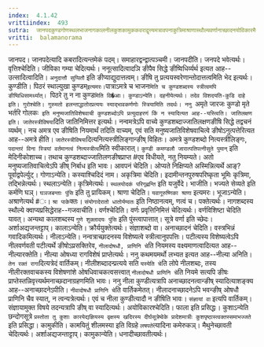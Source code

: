 ```yaml
---
index:  4.1.42
vrittiindex:  493
sutra:  जानपदकुण्डगोणस्थलभाजनागकालनीलकुशकामुककवराद्वृत्त्यमत्रावपनाकुत्रिमाश्राणास्थौल्यवर्णानाच्छादनयोविकारमैथुनेच्छाकेशवेशेषु
vritti:  balamanorama 
---
```


जानपद। जानपदेत्यादि कबरादित्यन्तमेकं पदम्। समाहारद्वन्द्वात्पञ्चमी। जानपदीति। जनपदे भवेत्यर्थः। वृत्तिश्चेदिति। जीविका गम्या चेदित्यर्थः। ननूत्सादित्वादञि ङीपैव सिद्धे ङीष्विधिर्व्यर्थ इत्यत आह--उत्सादित्वादिति। `अनुदात्तौ सुप्पितौ` इति ङीप्याद्युदात्तत्वम्। ङीषि तु प्रत्ययस्वरेणान्तोदात्तत्वमिति भेद इत्यर्थः। कुण्डीति। पिठरं स्थाल्युखा कुण्डम्` इत्यमरः। `पात्राऽमत्रे च भाजन`मिति च कुण्डशब्दस्य स्त्रीत्वमपि ङीष्विधिसामर्थ्यात्। `पिठरे तु न ना कुण्ड`मिति वि�आः। कुण्डाऽन्येति। दहनीयेत्यर्थः। तदेव विशदयति-कुडि दाहे इति। गुरोश्चेति। गुरुमतो हलन्ताद्धातोरप्रत्ययः स्याद्भावकर्णणोः स्त्रियामिति तदर्थः। ननु `अमृते जारजः कुण्डो मृते भर्तरि गोलकः` इति मनुष्यजातिविशेषवाची कुण्डशब्दोऽपि प्रत्युदाहरणं किं न स्यादित्यत आह--यस्त्विति। जातिलक्षण इति। जातेरस्त्रीविषया`दिति जातिनिमित्तर इत्यर्थः। नन्वमत्रेऽपि वाच्ये कुण्डशब्दाज्जातिलक्षणङीषि सिद्धे तद्वचनं व्यर्थम्। नच अमत्र एव ङीषिति नियमार्थं तदिति वाच्यम्, एवं सति मनुष्यजातिविशेषवाचित्वे ङीषोऽनुत्पत्तेरित्यत आह--अमत्रे हीति। `जातेरस्त्रीविषया`दित्यनित्यस्त्रीलिङ्गान्ङीष् विहितः। अमत्रे कुण्डशब्दो नित्यस्त्रीलिङ्गः, `पदान्तरं विना स्त्रियां वर्तमानत्वं नित्यस्त्रीत्व`मिति स्वीकारात्। `कुण्डी कमण्डलौ जारात्पतिपत्नीसुते पुमान्` इति मेदिनीकोशाच्च। तथाच कुण्डशब्दाज्जातिलणङीषप्राप्त #एव विधीयते, नतु नियम्यते। अतो मनुष्यजातिवाचित्वेऽपि ङीष् निर्बाध इति भावः। आवपनं चेदिति। ओप्यते निक्षिप्यते अस्मिन्नित्यर्थे आङ्?पूर्वाद्वपेर्ल्युट्। गोणाऽन्येति। कस्याश्चिदिदं नाम। अकृत्रिमा चेदिति। इदामीन्तनपुरुषपरिष्कृता भूमिः कृत्रिमा, तद्भिन्नेत्यर्थः। स्थलाऽन्येति। कृत्रिमेत्यर्थः। `स्थलयोदकं परिगृह्णन्ति` इति यजुर्वेदे। भाजीति। भज्यते सेव्यते इति कर्मणि घञ्। `घञजबन्ताः पुंसि` इति तु प्रायिकम्। श्राणा चेदिति। `यवागूरुष्णिका श्राणा` इत्यमरः। भूजाऽन्येति। अश्राणेत्यर्थ #ः। `श्रा पाके`क्तः। `संयोगादेरातो धातोर्यण्वतः` इति निष्ठानत्वम्, णत्वं च। पक्तेत्यर्थः। नागशब्दस्य स्थौल्ये क्वाप्यप्रसिद्धेराह--गजवाचीति। वर्णश्चेदिति। वर्णः प्रवृत्तिनिमित्तं चेदित्यर्थः। वर्णविशिष्टा चेदिति यावत्। अन्यथा कालशब्दस्य `गुणे शुक्लादयः पुंसि` इति पुंस्त्वापात्तात्। सूत्रे वर्णा इति च्छेदः। अर्शाअद्यजन्तट्टाप्। कालाऽन्येति। क्रौर्ययुक्तेत्यर्थः। संज्ञाशब्दो वा। अनाच्छादनं चेदिति। वस्त्रभिन्नं गवादिकमित्यर्थः। नीलाऽन्येति। नन्वत्राच्छादनस्य विशेष्यत्वे स्त्रीत्वानुपपत्तिः। पटीत्यस्य विशेष्यत्वेऽपि नीलवर्णवती पटीत्यर्थे ङीषोऽप्रसक्तिरेव, `नीलादोषधौ, प्राणिनि चे`ति नियमस्य वक्ष्यमाणत्वादित्यत आह--नील्यारक्तेति। नील्या ओषध्या रागविशेषं प्राप्तेत्यर्थः। ननु कथमयमर्थो लभ्यत इत्यत आह--नील्या अनिति। `तेन रक्तं रागा`दित्यत्रेदं वार्तिकम्। नीलीशब्दादन्प्रत्यये सति `यस्येति चे`ति लोपे नीलशब्दः, तस्य नीलीरक्तवाचकस्य विशेषणांशे ओषधिवाचकत्वसत्त्वात् `नीलादोषधौ प्राणिनि चे`ति नियमे सत्यपि ङीषः प्राप्तेस्तन्निवृत्त्यर्थमनाच्छदानाग्रहणमिति भावः। ननु नीला कुण्डीत्यत्रापि अनाच्छादनत्वान्ङीष् स्यादित्याशङ्क्य आह--अनाच्छादनेऽपीति। `नीवादोषधौ प्राणिनि चे`ति वार्तिकमेतत्। नीलादनाच्छादनेऽपि भवन्ङीष् ओषधौ प्राणिनि चैव स्यात्, न त्वन्यत्रेत्यर्थः। एवं च नीला कुण्डीत्यादौ न ङीषिति भावः। `संज्ञायां वा` इत्यपि वार्तिकम्। संज्ञायामुक्त विषये तदन्यत्रापि ङीष् वा स्यादित्यर्थः। अयोविकारश्चेदिति। फाला इति प्रसिद्धः। कुशाऽन्येति छन्दोगसूत्रे `प्रस्तोता तु कुशाः कारयेद्यज्ञियस्य वृक्षस्य खदिरस्य दीर्घसूत्रेष्वेके प्रादेशमात्रीः कुशपृष्ठास्त्वक्तस्समाभज्जते` इति प्रसिद्धा। कामुकीति। कामयितुं शीलमस्या इति विग्रहे `लषपते`त्यादिना कमेरुकञ्। मैथुनेच्छावती चेदित्यर्थः। अर्शाअद्यजन्ताट्टाप्। कामुकान्येति। धनादीच्छावतीत्यर्थः।

